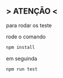 ##  > ATENÇÃO <

para rodar os teste

rode o comando 
```sh
npm install
```
em seguinda

```sh
npm run test
```